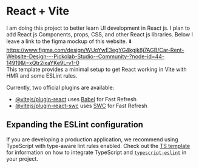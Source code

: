 # React + Vite
I am doing this project to better learn UI development in React js. I plan to add React js Components, props, CSS, and other React js libraries.
Below I leave a link to the figma mockup of this website. ⬇️
https://www.figma.com/design/WUoYwE3egYG4kgjk8j7AGB/Car-Rent-Website-Design---Pickolab-Studio--Community-?node-id=44-14919&t=xQtr2ixaYKe9Lrv1-0
<br/>
This template provides a minimal setup to get React working in Vite with HMR and some ESLint rules.

Currently, two official plugins are available:

- [@vitejs/plugin-react](https://github.com/vitejs/vite-plugin-react/blob/main/packages/plugin-react) uses [Babel](https://babeljs.io/) for Fast Refresh
- [@vitejs/plugin-react-swc](https://github.com/vitejs/vite-plugin-react/blob/main/packages/plugin-react-swc) uses [SWC](https://swc.rs/) for Fast Refresh

## Expanding the ESLint configuration

If you are developing a production application, we recommend using TypeScript with type-aware lint rules enabled. Check out the [TS template](https://github.com/vitejs/vite/tree/main/packages/create-vite/template-react-ts) for information on how to integrate TypeScript and [`typescript-eslint`](https://typescript-eslint.io) in your project.
